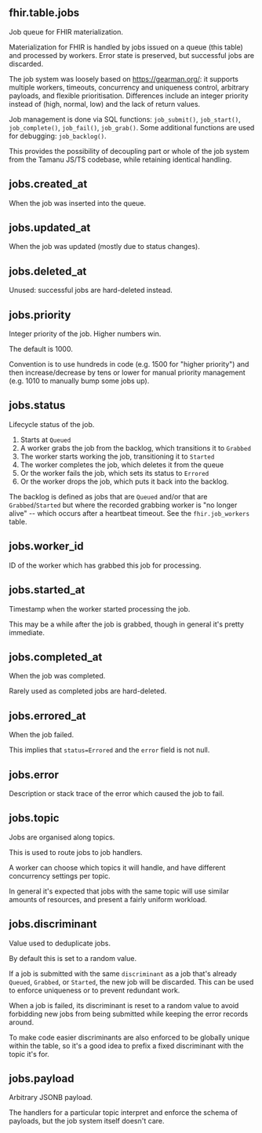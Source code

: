 ## fhir.table.jobs

Job queue for FHIR materialization.

Materialization for FHIR is handled by jobs issued on a queue (this table) and processed by workers.
Error state is preserved, but successful jobs are discarded.

The job system was loosely based on <https://gearman.org/>: it supports multiple workers, timeouts,
concurrency and uniqueness control, arbitrary payloads, and flexible prioritisation. Differences
include an integer priority instead of (high, normal, low) and the lack of return values.

Job management is done via SQL functions: `job_submit()`, `job_start()`, `job_complete()`,
`job_fail()`, `job_grab()`. Some additional functions are used for debugging: `job_backlog()`.

This provides the possibility of decoupling part or whole of the job system from the Tamanu JS/TS
codebase, while retaining identical handling.

## jobs.created_at

When the job was inserted into the queue.

## jobs.updated_at

When the job was updated (mostly due to status changes).

## jobs.deleted_at

Unused: successful jobs are hard-deleted instead.

## jobs.priority

Integer priority of the job. Higher numbers win.

The default is 1000.

Convention is to use hundreds in code (e.g. 1500 for "higher priority") and then increase/decrease
by tens or lower for manual priority management (e.g. 1010 to manually bump some jobs up).

## jobs.status

Lifecycle status of the job.

1. Starts at `Queued`
2. A worker grabs the job from the backlog, which transitions it to `Grabbed`
3. The worker starts working the job, transitioning it to `Started`
4. The worker completes the job, which deletes it from the queue
5. Or the worker fails the job, which sets its status to `Errored`
6. Or the worker drops the job, which puts it back into the backlog.

The backlog is defined as jobs that are `Queued` and/or that are `Grabbed`/`Started` but where the
recorded grabbing worker is "no longer alive" -- which occurs after a heartbeat timeout. See the
`fhir.job_workers` table.

## jobs.worker_id

ID of the worker which has grabbed this job for processing.

## jobs.started_at

Timestamp when the worker started processing the job.

This may be a while after the job is grabbed, though in general it's pretty immediate.

## jobs.completed_at

When the job was completed.

Rarely used as completed jobs are hard-deleted.

## jobs.errored_at

When the job failed.

This implies that `status=Errored` and the `error` field is not null.

## jobs.error

Description or stack trace of the error which caused the job to fail.

## jobs.topic

Jobs are organised along topics.

This is used to route jobs to job handlers.

A worker can choose which topics it will handle, and have different concurrency settings per topic.

In general it's expected that jobs with the same topic will use similar amounts of resources, and
present a fairly uniform workload.

## jobs.discriminant

Value used to deduplicate jobs.

By default this is set to a random value.

If a job is submitted with the same `discriminant` as a job that's already `Queued`, `Grabbed`,
or `Started`, the new job will be discarded. This can be used to enforce uniqueness or to prevent
redundant work.

When a job is failed, its discriminant is reset to a random value to avoid forbidding new jobs from
being submitted while keeping the error records around.

To make code easier discriminants are also enforced to be globally unique within the table, so it's
a good idea to prefix a fixed discriminant with the topic it's for.

## jobs.payload

Arbitrary JSONB payload.

The handlers for a particular topic interpret and enforce the schema of payloads, but the job system
itself doesn't care.

